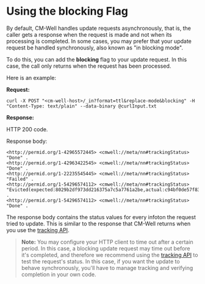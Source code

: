 # Using the blocking Flag #

By default, CM-Well handles update requests asynchronously, that is, the caller gets a response when the request is made and not when its processing is completed. In some cases, you may prefer that your update request be handled synchronously, also known as "in blocking mode". 

To do this, you can add the **blocking** flag to your update request. In this case, the call only returns when the request has been processed.

Here is an example:

**Request:**

    curl -X POST "<cm-well-host>/_in?format=ttl&replace-mode&blocking" -H "Content-Type: text/plain" --data-binary @curlInput.txt

**Response:**

HTTP 200 code.

Response body:

    <http://permid.org/1-42965572445> <cmwell://meta/nn#trackingStatus> "Done" .
    <http://permid.org/1-42963422545> <cmwell://meta/nn#trackingStatus> "Done" .
    <http://permid.org/1-22235545445> <cmwell://meta/nn#trackingStatus> "Failed" .
    <http://permid.org/1-54296574112> <cmwell://meta/nn#trackingStatus> "Evicted(expected:8029b2df973dd216375a7c5a7761a2be,actual:c94bf0de57f83874a6bb5983bdef4b8d)" .
    <http://permid.org/1-54296574112> <cmwell://meta/nn#trackingStatus> "Done" .

The response body contains the status values for every infoton the request tried to update.
This is similar to the response that CM-Well returns when you use the [tracking API](ADDLINK). 

>**Note:** You may configure your HTTP client to time out after a certain period.
>In this case, a blocking update request may time out before it's completed, 
>and therefore we recommend using the [tracking API](ADDLINK) to test the request's status.
>In this case, if you want the update to behave synchronously, you'll have to manage 
>tracking and verifying completion in your own code.
